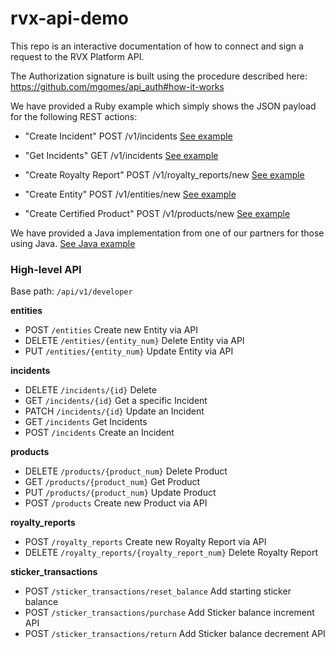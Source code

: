 # rvx-api-demo

This repo is an interactive documentation of how to connect and sign a request to the RVX Platform API.

The Authorization signature is built using the procedure described here:
https://github.com/mgomes/api_auth#how-it-works

We have provided a Ruby example which simply shows the JSON payload for the following REST actions:

- "Create Incident" POST /v1/incidents [See example](https://github.com/ruvixx/rvx-api-demo/blob/master/ruby/example_create_incident.rb)

- "Get Incidents" GET /v1/incidents [See example](https://github.com/ruvixx/rvx-api-demo/blob/master/ruby/example_get_incidents.rb)

- "Create Royalty Report" POST /v1/royalty_reports/new [See example](https://github.com/ruvixx/rvx-api-demo/blob/master/ruby/example_create_royalty_report.rb)

- "Create Entity" POST /v1/entities/new [See example](https://github.com/ruvixx/rvx-api-demo/blob/master/ruby/example_create_entity.rb)

- "Create Certified Product" POST /v1/products/new [See example](https://github.com/ruvixx/rvx-api-demo/blob/master/ruby/example_create_product.rb)


We have provided a Java implementation from one of our partners for those using Java. [See Java example](https://github.com/ruvixx/rvx-api-demo/blob/master/java)


### High-level API

Base path: `/api/v1/developer`

**entities**
- POST `/entities` Create new Entity via API
- DELETE `/entities/{entity_num}` Delete Entity via API
- PUT `/entities/{entity_num}` Update Entity via API

**incidents**
- DELETE `/incidents/{id}` Delete
- GET `/incidents/{id}` Get a specific Incident
- PATCH `/incidents/{id}` Update an Incident
- GET `/incidents` Get Incidents
- POST `/incidents` Create an Incident

**products**
- DELETE `/products/{product_num}` Delete Product
- GET `/products/{product_num}` Get Product
- PUT `/products/{product_num}` Update Product
- POST `/products` Create new Product via API

**royalty_reports**
- POST `/royalty_reports` Create new Royalty Report via API
- DELETE `/royalty_reports/{royalty_report_num}` Delete Royalty Report

**sticker_transactions**
- POST `/sticker_transactions/reset_balance` Add starting sticker balance
- POST `/sticker_transactions/purchase` Add Sticker balance increment API
- POST `/sticker_transactions/return` Add Sticker balance decrement API
